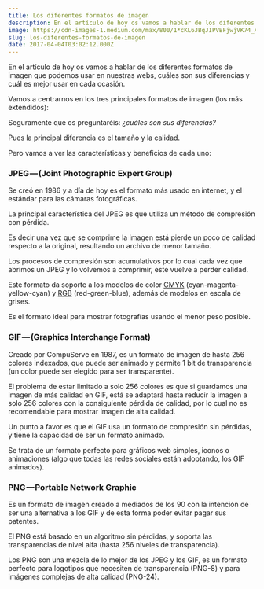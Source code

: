 ```yaml
---
title: Los diferentes formatos de imagen
description: En el artículo de hoy os vamos a hablar de los diferentes formatos de imagen que podemos usar en nuestras webs, cuáles son sus diferencias…
image: https://cdn-images-1.medium.com/max/800/1*cKL6JBqJIPVBFjwjVK74_A.jpeg
slug: los-diferentes-formatos-de-imagen
date: 2017-04-04T03:02:12.000Z
---
```



En el artículo de hoy os vamos a hablar de los diferentes formatos de imagen que podemos usar en nuestras webs, cuáles son sus diferencias y cuál es mejor usar en cada ocasión.

Vamos a centrarnos en los tres principales formatos de imagen (los más extendidos):

Seguramente que os preguntaréis: _¿cuáles son sus diferencias?_

Pues la principal diferencia es el tamaño y la calidad.

Pero vamos a ver las características y beneficios de cada uno:

### JPEG — (Joint Photographic Expert Group)

Se creó en 1986 y a día de hoy es el formato más usado en internet, y el estándar para las cámaras fotográficas.

La principal característica del JPEG es que utiliza un método de compresión con pérdida.

Es decir una vez que se comprime la imagen está pierde un poco de calidad respecto a la original, resultando un archivo de menor tamaño.

Los procesos de compresión son acumulativos por lo cual cada vez que abrimos un JPEG y lo volvemos a comprimir, este vuelve a perder calidad.

Este formato da soporte a los modelos de color [CMYK](http://es.wikipedia.org/wiki/Modelo_de_color_CMYK) (cyan-magenta-yellow-cyan) y [RGB](http://es.wikipedia.org/wiki/Modelo_de_color_RGB) (red-green-blue), además de modelos en escala de grises.

Es el formato ideal para mostrar fotografías usando el menor peso posible.

### GIF — (Graphics Interchange Format)

Creado por CompuServe en 1987, es un formato de imagen de hasta 256 colores indexados, que puede ser animado y permite 1 bit de transparencia (un color puede ser elegido para ser transparente).

El problema de estar limitado a solo 256 colores es que si guardamos una imagen de más calidad en GIF, está se adaptará hasta reducir la imagen a solo 256 colores con la consiguiente pérdida de calidad, por lo cual no es recomendable para mostrar imagen de alta calidad.

Un punto a favor es que el GIF usa un formato de compresión sin pérdidas, y tiene la capacidad de ser un formato animado.

Se trata de un formato perfecto para gráficos web simples, iconos o animaciones (algo que todas las redes sociales están adoptando, los GIF animados).

### PNG — Portable Network Graphic

Es un formato de imagen creado a mediados de los 90 con la intención de ser una alternativa a los GIF y de esta forma poder evitar pagar sus patentes.

El PNG está basado en un algoritmo sin pérdidas, y soporta las transparencias de nivel alfa (hasta 256 niveles de transparencia).

Los PNG son una mezcla de lo mejor de los JPEG y los GIF, es un formato perfecto para logotipos que necesiten de transparencia (PNG-8) y para imágenes complejas de alta calidad (PNG-24).
